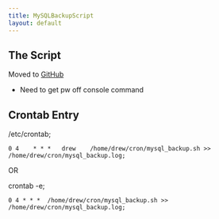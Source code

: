 ```yaml
---
title: MySQLBackupScript
layout: default
---
```


The Script
----------

Moved to
[GitHub](https://github.com/invadelabs/cron-invadelabs/blob/master/mysql_backup.sh)

-   Need to get pw off console command

Crontab Entry
-------------

/etc/crontab;

    0 4    * * *   drew    /home/drew/cron/mysql_backup.sh >> /home/drew/cron/mysql_backup.log;

OR

crontab -e;

    0 4 * * *  /home/drew/cron/mysql_backup.sh >> /home/drew/cron/mysql_backup.log;
